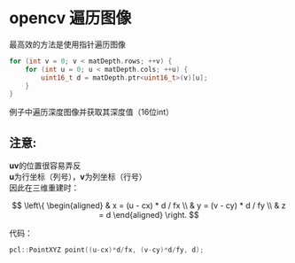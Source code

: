 <script type="text/javascript" src="http://cdn.mathjax.org/mathjax/latest/MathJax.js?config=default"></script>

# opencv 遍历图像

最高效的方法是使用指针遍历图像

```cpp
for (int v = 0; v < matDepth.rows; ++v) {
    for (int u = 0; u < matDepth.cols; ++u) {
        uint16_t d = matDepth.ptr<uint16_t>(v)[u];
    }
}
```

例子中遍历深度图像并获取其深度值（16位int）  

## **注意:**

**uv**的位置很容易弄反  
**u**为行坐标（列号），**v**为列坐标（行号）  
因此在三维重建时：  

$$
\left\{
\begin{aligned}
& x = (u - cx) * d / fx \\
& y = (v - cy) * d / fy \\
& z = d
\end{aligned}
\right.
$$

代码：

```cpp
pcl::PointXYZ point((u-cx)*d/fx, (v-cy)*d/fy, d);
```